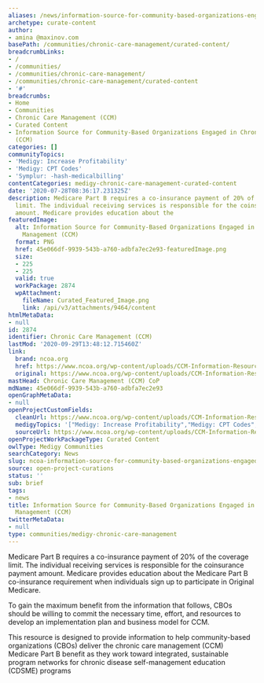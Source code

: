 ```yaml
---
aliases: /news/information-source-for-community-based-organizations-engaged-in-chronic-care-management-ccm
archetype: curate-content
author:
- amina @maxinov.com
basePath: /communities/chronic-care-management/curated-content/
breadcrumbLinks:
- /
- /communities/
- /communities/chronic-care-management/
- /communities/chronic-care-management/curated-content
- '#'
breadcrumbs:
- Home
- Communities
- Chronic Care Management (CCM)
- Curated Content
- Information Source for Community-Based Organizations Engaged in Chronic Care Management
  (CCM)
categories: []
communityTopics:
- 'Medigy: Increase Profitability'
- 'Medigy: CPT Codes'
- 'Symplur: -hash-medicalbilling'
contentCategories: medigy-chronic-care-management-curated-content
date: '2020-07-28T08:36:17.231325Z'
description: Medicare Part B requires a co-insurance payment of 20% of the coverage
  limit. The individual receiving services is responsible for the coinsurance payment
  amount. Medicare provides education about the
featuredImage:
  alt: Information Source for Community-Based Organizations Engaged in Chronic Care
    Management (CCM)
  format: PNG
  href: 45e066df-9939-543b-a760-adbfa7ec2e93-featuredImage.png
  size:
  - 225
  - 225
  valid: true
  workPackage: 2874
  wpAttachment:
    fileName: Curated_Featured_Image.png
    link: /api/v3/attachments/9464/content
htmlMetaData:
- null
id: 2874
identifier: Chronic Care Management (CCM)
lastMod: '2020-09-29T13:48:12.715460Z'
link:
  brand: ncoa.org
  href: https://www.ncoa.org/wp-content/uploads/CCM-Information-Resource_FINAL_031218.pdf
  original: https://www.ncoa.org/wp-content/uploads/CCM-Information-Resource_FINAL_031218.pdf
mastHead: Chronic Care Management (CCM) CoP
mdName: 45e066df-9939-543b-a760-adbfa7ec2e93
openGraphMetaData:
- null
openProjectCustomFields:
  cleanUrl: https://www.ncoa.org/wp-content/uploads/CCM-Information-Resource_FINAL_031218.pdf
  medigyTopics: '["Medigy: Increase Profitability","Medigy: CPT Codes","Symplur: #medicalbilling"]'
  sourceUrl: https://www.ncoa.org/wp-content/uploads/CCM-Information-Resource_FINAL_031218.pdf
openProjectWorkPackageType: Curated Content
owlType: Medigy Communities
searchCategory: News
slug: ncoa-information-source-for-community-based-organizations-engaged-in-chronic-care-management-ccm
source: open-project-curations
status: ''
sub: brief
tags:
- news
title: Information Source for Community-Based Organizations Engaged in Chronic Care
  Management (CCM)
twitterMetaData:
- null
type: communities/medigy-chronic-care-management
---
```


Medicare Part B requires a co-insurance payment of 20% of the coverage limit. The individual receiving services is responsible for the coinsurance payment amount. Medicare provides education about the Medicare Part B co-insurance requirement when individuals sign up to participate in Original Medicare. 

To gain the maximum benefit from the information that follows, CBOs should be willing to commit the necessary time, effort, and resources to develop an implementation plan and business model for CCM.

This resource is designed to provide information to help community-based organizations (CBOs) deliver the chronic care management (CCM) Medicare Part B benefit as they work toward integrated, sustainable program networks for chronic disease self-management education (CDSME) programs